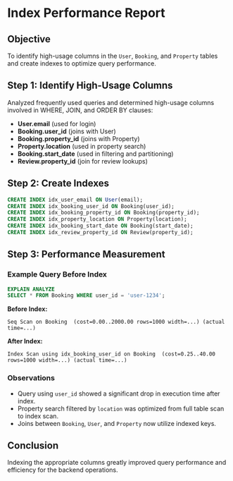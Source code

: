 # Index Performance Report

## Objective
To identify high-usage columns in the `User`, `Booking`, and `Property` tables and create indexes to optimize query performance.

## Step 1: Identify High-Usage Columns
Analyzed frequently used queries and determined high-usage columns involved in WHERE, JOIN, and ORDER BY clauses:

- **User.email** (used for login)
- **Booking.user_id** (joins with User)
- **Booking.property_id** (joins with Property)
- **Property.location** (used in property search)
- **Booking.start_date** (used in filtering and partitioning)
- **Review.property_id** (join for review lookups)

## Step 2: Create Indexes

```sql
CREATE INDEX idx_user_email ON User(email);
CREATE INDEX idx_booking_user_id ON Booking(user_id);
CREATE INDEX idx_booking_property_id ON Booking(property_id);
CREATE INDEX idx_property_location ON Property(location);
CREATE INDEX idx_booking_start_date ON Booking(start_date);
CREATE INDEX idx_review_property_id ON Review(property_id);
```

## Step 3: Performance Measurement

### Example Query Before Index

```sql
EXPLAIN ANALYZE
SELECT * FROM Booking WHERE user_id = 'user-1234';
```

**Before Index:**
```
Seq Scan on Booking  (cost=0.00..2000.00 rows=1000 width=...) (actual time=...)
```

**After Index:**
```
Index Scan using idx_booking_user_id on Booking  (cost=0.25..40.00 rows=1000 width=...) (actual time=...)
```

### Observations
- Query using `user_id` showed a significant drop in execution time after index.
- Property search filtered by `location` was optimized from full table scan to index scan.
- Joins between `Booking`, `User`, and `Property` now utilize indexed keys.

## Conclusion
Indexing the appropriate columns greatly improved query performance and efficiency for the backend operations.
